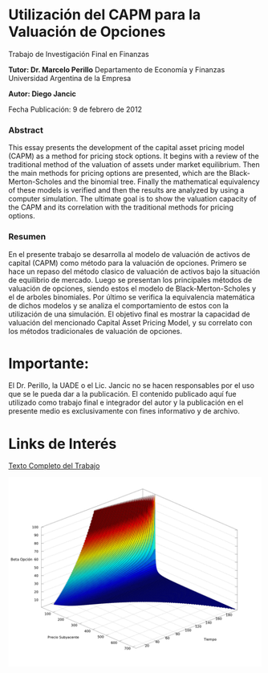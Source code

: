 # Utilización del CAPM para la Valuación de Opciones

Trabajo de Investigación Final en Finanzas

**Tutor: Dr. Marcelo Perillo**
Departamento de Economía y Finanzas
Universidad Argentina de la Empresa

**Autor: Diego Jancic**

Fecha Publicación: 9 de febrero de 2012

### Abstract
This essay presents the development of the capital asset pricing model (CAPM) as a method for pricing stock options. It begins with a review of the traditional method of the valuation of assets under market equilibrium. Then the main methods for pricing options are presented, which are the Black-Merton-Scholes and the binomial tree. Finally the mathematical equivalency of these models is verified and then the results are analyzed by using a computer simulation. The ultimate goal is to show the valuation capacity of the CAPM and its correlation with the traditional methods for pricing options.


### Resumen
En el presente trabajo se desarrolla al modelo de valuación de activos de capital (CAPM) como método para la valuación de opciones. Primero se hace un repaso del método clasico de valuación de activos bajo la situación de equilibrio de mercado. Luego se presentan los principales métodos de valuación de opciones, siendo estos el modelo de Black-Merton-Scholes y el de arboles binomiales. Por último se verifica la equivalencia matemática de dichos modelos y se analiza el comportamiento de estos con la utilización de una simulación. El objetivo final es mostrar la capacidad de valuación del mencionado Capital Asset Pricing Model, y su correlato con los métodos tradicionales de valuación de opciones.


# Importante:

El Dr. Perillo, la UADE o el Lic. Jancic no se hacen responsables por el uso que se le pueda dar a la publicación. El contenido publicado aquí fue utilizado como trabajo final e integrador del autor y la publicación en el presente medio es exclusivamente con fines informativo y de archivo.


# Links de Interés

[Texto Completo del Trabajo](Latex/TIF.pdf)

![Beta de una opcion CALL](Graphs/beta3d.png)
